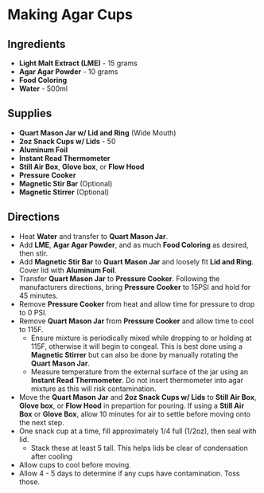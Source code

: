 # Making Agar Cups

## Ingredients
- **Light Malt Extract (LME)** - 15 grams
- **Agar Agar Powder** - 10 grams
- **Food Coloring**
- **Water** - 500ml

## Supplies
- **Quart Mason Jar w/ Lid and Ring** (Wide Mouth)
- **2oz Snack Cups w/ Lids** - 50
- **Aluminum Foil**
- **Instant Read Thermometer**
- **Still Air Box**, **Glove box**, or **Flow Hood**
- **Pressure Cooker**
- **Magnetic Stir Bar** (Optional)
- **Magnetic Stirrer** (Optional)

## Directions
- Heat **Water** and transfer to **Quart Mason Jar**.
- Add **LME**, **Agar Agar Powder**, and as much **Food Coloring** as desired, then stir.
- Add **Magnetic Stir Bar** to **Quart Mason Jar** and loosely fit **Lid and Ring**. Cover lid with **Aluminum Foil**.
- Transfer **Quart Mason Jar** to **Pressure Cooker**. Following the manufacturers directions, bring **Pressure Cooker** to 15PSI and hold for 45 minutes.
- Remove **Pressure Cooker** from heat and allow time for pressure to drop to 0 PSI.
- Remove **Quart Mason Jar** from **Pressure Cooker** and allow time to cool to 115F.
    - Ensure mixture is periodically mixed while dropping to or holding at 115F, otherwise it will begin to
congeal. This is best done using a **Magnetic Stirrer** but can also be done by manually rotating the **Quart Mason Jar**.
    - Measure temperature from the external surface of the jar using an **Instant Read Thermometer**. Do not insert thermometer into agar mixture as this will risk contamination.
- Move the **Quart Mason Jar** and **2oz Snack Cups w/ Lids** to **Still Air Box**, **Glove box**, or **Flow Hood** in prepartion for pouring. If using a **Still Air Box** or **Glove Box**, allow 10 minutes for air to settle before moving onto the next step.
- One snack cup at a time, fill approximately 1/4 full (1/2oz), then seal with lid.
    - Stack these at least 5 tall. This helps lids be clear of condensation after cooling
- Allow cups to cool before moving.
- Allow 4 - 5 days to determine if any cups have contamination. Toss those.
